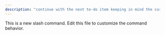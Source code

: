 ```yaml
---
description: "continue with the next to-do item keeping in mind the current context, and the overall agent workflow, proceed without stopping, using your reasoning to deduce answers to your questions, finish all items on the to-do list"
---
```


This is a new slash command. Edit this file to customize the command behavior.